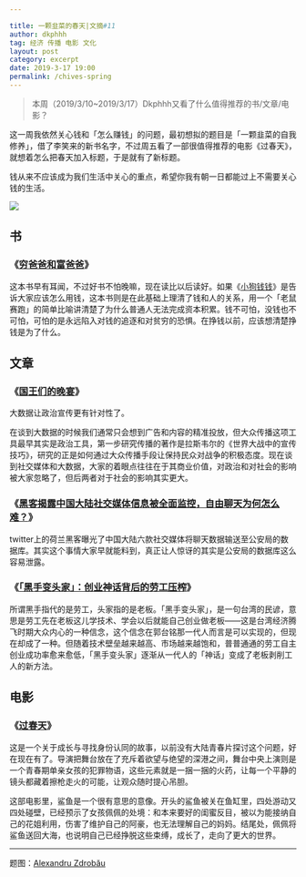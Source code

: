 ```yaml
---

title: 一颗韭菜的春天|文摘#11
author: dkphhh
tag: 经济 传播 电影 文化
layout: post
category: excerpt
date: 2019-3-17 19:00
permalink: /chives-spring
---
```




> 本周（2019/3/10~2019/3/17）Dkphhh又看了什么值得推荐的书/文章/电影？



这一周我依然关心钱和「怎么赚钱」的问题，最初想拟的题目是「一颗韭菜的自我修养」，借了李笑来的新书名字，不过周五看了一部很值得推荐的电影《过春天》，就想着怎么把春天加入标题，于是就有了新标题。

钱从来不应该成为我们生活中关心的重点，希望你我有朝一日都能过上不需要关心钱的生活。

![](https://images.unsplash.com/photo-1482066490729-6f26115b60dc?ixlib=rb-1.2.1&ixid=eyJhcHBfaWQiOjEyMDd9)



## 书

### 《[穷爸爸和富爸爸](https://www.douban.com/link2/?url=https%3A%2F%2Fbook.douban.com%2Fsubject%2F1033778%2F&query=%E7%A9%B7%E7%88%B8%E7%88%B8%E5%92%8C%E5%AF%8C%E7%88%B8%E7%88%B8&cat_id=1001&type=search&pos=0)》

这本书早有耳闻，不过好书不怕晚嘛，现在读比以后读好。如果《[小狗钱钱](./what-dkphhh-read-recently)》是告诉大家应该怎么用钱，这本书则是在此基础上理清了钱和人的关系，用一个「老鼠赛跑」的简单比喻讲清楚了为什么普通人无法完成资本积累。钱不可怕，没钱也不可怕，可怕的是永远陷入对钱的追逐和对贫穷的恐惧。在挣钱以前，应该想清楚挣钱是为了什么。



## 文章

### 《[国王们的晚宴](https://medium.com/@iyouport/sc-b6b87c0487d0)》

大数据让政治宣传更有针对性了。

在谈到大数据的时候我们通常只会想到广告和内容的精准投放，但大众传播这项工具最早其实是政治工具，第一步研究传播的著作是拉斯韦尔的《世界大战中的宣传技巧》，研究的正是如何通过大众传播手段让保持民众对战争的积极态度。现在谈到社交媒体和大数据，大家的着眼点往往在于其商业价值，对政治和对社会的影响被大家忽略了，但后两者对于社会的影响其实更大。

### 《[黑客揭露中国大陆社交媒体信息被全面监控，自由聊天为何怎么难？](https://theinitium.com/roundtable/20190304-roundtable-zh-haker-OxDUDE/)》

twitter上的荷兰黑客曝光了中国大陆六款社交媒体将聊天数据输送至公安局的数据库。其实这个事情大家早就能料到，真正让人惊讶的其实是公安局的数据库这么容易泄露。

### 《[「黑手变头家」：创业神话背后的劳工压榨](http://www.szhgh.com/Article/news/comments/2015-06-30/89155.html)》

所谓黑手指代的是劳工，头家指的是老板。「黑手变头家」，是一句台湾的民谚，意思是劳工先在老板这儿学技术、学会以后就能自己创业做老板——这是台湾经济腾飞时期大众内心的一种信念，这个信念在郭台铭那一代人而言是可以实现的，但现在却成了一种。但随着技术壁垒越来越高、市场越来越饱和，普普通通的劳工自主创业成功率愈来愈低，「黑手变头家」逐渐从一代人的「神话」变成了老板剥削工人的新方法。



## 电影

### 《[过春天](https://movie.douban.com/subject/27191431/)》

这是一个关于成长与寻找身份认同的故事，以前没有大陆青春片探讨这个问题，好在现在有了。导演把舞台放在了充斥着欲望与绝望的深港之间，舞台中央上演则是一个青春期单亲女孩的犯罪物语，这些元素就是一捆一捆的火药，让每一个平静的镜头都藏着擦枪走火的可能，让观众随时提心吊胆。

这部电影里，鲨鱼是一个很有意思的意像。开头的鲨鱼被关在鱼缸里，四处游动又四处碰壁，已经预示了女孩佩佩的处境：和本来要好的闺蜜反目，被以为能接纳自己的花姐利用，伤害了维护自己的阿豪，也无法理解自己的妈妈。结尾处，佩佩将鲨鱼送回大海，也说明自己已经挣脱这些束缚，成长了，走向了更大的世界。

---

题图：[Alexandru Zdrobău](https://unsplash.com/@alexandruz)